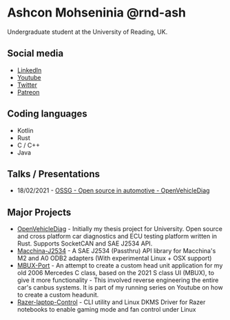 # Ashcon Mohseninia @rnd-ash
Undergraduate student at the University of Reading, UK.

## Social media
* [LinkedIn](https://www.linkedin.com/in/ashcon-mohseninia-a5051a142/)
* [Youtube](https://www.youtube.com/c/rndash99)
* [Twitter](https://twitter.com/rndashm/)
* [Patreon](https://www.patreon.com/rand_ash)

## Coding languages
* Kotlin
* Rust
* C / C++
* Java

## Talks / Presentations
* 18/02/2021 - [OSSG - Open source in automotive - OpenVehicleDiag](https://youtu.be/C_Su0XGG_Ds)

## Major Projects
* [OpenVehicleDiag](https://github.com/rnd-ash/OpenVehicleDiag) - Initially my thesis project for University. Open source and cross platform car diagnostics and ECU testing platform written in Rust. Supports SocketCAN and SAE J2534 API.
* [Macchina-J2534](https://github.com/rnd-ash/Macchina-J2534) - A SAE J2534 (Passthru) API library for Macchina's M2 and A0 ODB2 adapters (With experimental Linux + OSX support)
* [MBUX-Port](https://github.com/rnd-ash/mbux-port) - An attempt to create a custom head unit application for my old 2006 Mercedes C class, based on the 2021 S class UI (MBUX), to give it more functionality - This involved reverse engineering the entire car's canbus systems. It is part of my running series on Youtube on how to create a custom headunit.
* [Razer-laptop-Control](https://github.com/rnd-ash/razer-laptop-control) - CLI utility and Linux DKMS Driver for Razer notebooks to enable gaming mode and fan control under Linux
